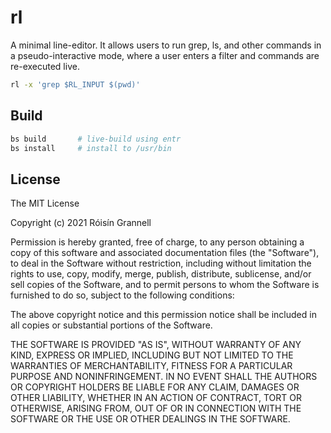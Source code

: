 
# rl

A minimal line-editor. It allows users to run grep, ls, and other commands in a pseudo-interactive mode, where a user enters a filter and commands are re-executed live.

```bash
rl -x 'grep $RL_INPUT $(pwd)'
```

## Build

```bash
bs build       # live-build using entr
bs install     # install to /usr/bin
```

## License

The MIT License

Copyright (c) 2021 Róisín Grannell

Permission is hereby granted, free of charge, to any person obtaining a copy of this software and associated documentation files (the "Software"), to deal in the Software without restriction, including without limitation the rights to use, copy, modify, merge, publish, distribute, sublicense, and/or sell copies of the Software, and to permit persons to whom the Software is furnished to do so, subject to the following conditions:

The above copyright notice and this permission notice shall be included in all copies or substantial portions of the Software.

THE SOFTWARE IS PROVIDED "AS IS", WITHOUT WARRANTY OF ANY KIND, EXPRESS OR IMPLIED, INCLUDING BUT NOT LIMITED TO THE WARRANTIES OF MERCHANTABILITY, FITNESS FOR A PARTICULAR PURPOSE AND NONINFRINGEMENT. IN NO EVENT SHALL THE AUTHORS OR COPYRIGHT HOLDERS BE LIABLE FOR ANY CLAIM, DAMAGES OR OTHER LIABILITY, WHETHER IN AN ACTION OF CONTRACT, TORT OR OTHERWISE, ARISING FROM, OUT OF OR IN CONNECTION WITH THE SOFTWARE OR THE USE OR OTHER DEALINGS IN THE SOFTWARE.

